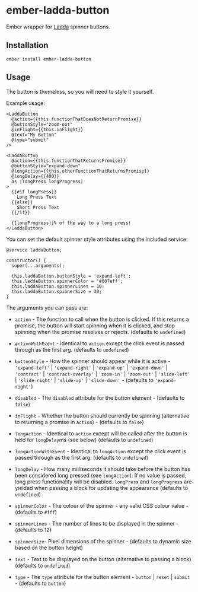 ember-ladda-button
==============================================================================

Ember wrapper for [Ladda](https://github.com/hakimel/Ladda) spinner buttons.

Installation
------------------------------------------------------------------------------

```
ember install ember-ladda-button
```

Usage
------------------------------------------------------------------------------

The button is themeless, so you will need to style it yourself.

Example usage:

```
<LaddaButton
  @action={{this.functionThatDoesNotReturnPromise}}
  @buttonStyle="zoom-out"
  @inFlight={{this.inFlight}}
  @text="My Button"
  @type="submit"
/>

<LaddaButton
  @action={{this.functionThatReturnsPromise}}
  @buttonStyle="expand-down"
  @longAction={{this.otherFunctionThatReturnsPromise}}
  @longDelay={{400}}
  as |longPress longProgress|
>
  {{#if longPress}}
    Long Press Text
  {{else}}
    Short Press Text
  {{/if}}

  {{longProgress}}% of the way to a long press!
</LaddaButton>
```

You can set the default spinner style attributes using the included service:

```
@service laddaButton;

constructor() {
  super(...arguments);

  this.laddaButton.buttonStyle = 'expand-left';
  this.laddaButton.spinnerColor = '#007eff';
  this.laddaButton.spinnerLines = 10;
  this.laddaButton.spinnerSize = 30;
}
```

The arguments you can pass are:

* `action` - The function to call when the button is clicked. If this returns a promise, the button will start spinning when it is clicked, and stop spinning when the promise resolves or rejects. (defaults to `undefined`)

* `actionWithEvent` - Identical to `action` except the click event is passed through as the first arg. (defaults to `undefined`)

* `buttonStyle` - How the spinner should appear while it is active - `'expand-left'` | `'expand-right'` | `'expand-up'` | `'expand-down'` | `'contract'` | `'contract-overlay'` | `'zoom-in'` | `'zoom-out'` | `'slide-left'` | `'slide-right'` | `'slide-up'` | `'slide-down'` - (defaults to `'expand-right'`)

* `disabled` - The `disabled` attribute for the button element - (defaults to `false`)

* `inFlight` - Whether the button should currently be spinning (alternative to returning a promise in `action`) - (defaults to `false`)

* `longAction` - Identical to `action` except will be called after the button is held for `longDelay`ms (see below) (defaults to `undefined`)

* `longActionWithEvent` - Identical to `longAction` except the click event is passed through as the first arg. (defaults to `undefined`)

* `longDelay` - How many milliseconds it should take before the button has been considered long pressed (see `longAction`). If no value is passed, long press functionality will be disabled. `longPress` and `longProgress` are yielded when passing a block for updating the appearance (defaults to `undefined`)

* `spinnerColor` - The colour of the spinner - any valid CSS colour value - (defaults to `#fff`)

* `spinnerLines` - The number of lines to be displayed in the spinner - (defaults to 12)

* `spinnerSize`- Pixel dimensions of the spinner - (defaults to dynamic size based on the button height)

* `text` - Text to be displayed on the button (alternative to passing a block) (defaults to `undefined`)

* `type` - The `type` attribute for the button element - `button` | `reset` | `submit` - (defaults to `button`)
